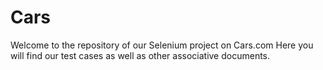 # Cars

Welcome to the repository of our Selenium project on Cars.com
Here you will find our test cases as well as other associative documents.
